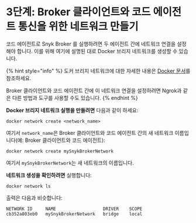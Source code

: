 # 3단계: Broker 클라이언트와 코드 에이전트 통신을 위한 네트워크 만들기

코드 에이전트로 Snyk Broker 를 실행하려면 두 에이전트 간에 네트워크 연결을 설정해야 합니다. 이를 위해 여기에 설명된 대로 Docker 브리지 네트워크를 생성할 수 있습니다.

{% hint style="info" %}
도커 브리지 네트워크에 대한 자세한 내용은  [Docker 문서](https://docs.docker.com/network/bridge/)를 참조하세요.

Broker 클라이언트와 코드 에이전트 간에 이 네트워크 연결을 설정하려면 Ngrok과 같은 다른 방법과 도구를 사용할 수도 있습니다.
{% endhint %}

**Docker 브리지 네트워크 실행을 만들려면** 다음과 같이 하세요:

```
docker network create <network_name>
```

여기서 `network_name`은 Broker 클라이언트와 코드 에이전트 간의 새 네트워크 이름입니다(예: Broker 클라이언트와 코드 에이전트):

```
docker network create mySnykBrokerNetwork
```

여기서 `mySnykBrokerNetwork`는 새 네트워크의 이름입니다.

**네트워크 생성을 확인하려면** 실행합니다:

```
docker network ls
```

출력은 다음과 비슷합니다:

```
NETWORK ID     NAME                  DRIVER    SCOPE
cb352a803eb0   mySnykBrokerNetwork   bridge    local
```
